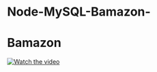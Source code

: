 # Node-MySQL-Bamazon-
# Bamazon
[![Watch the video](https://i.imgur.com/vKb2F1B.png)](https://youtu.be/OA4tVWkye7Y)
